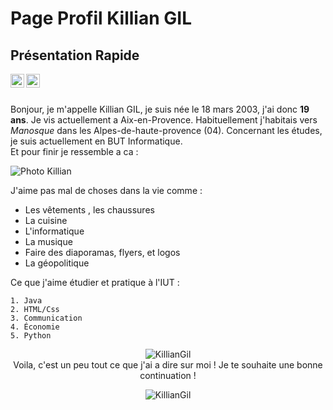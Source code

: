 # Page Profil Killian GIL 
## Présentation Rapide 

<a href="https://www.instagram.com/killian.gil/">
  <img align="left" alt="Killian Gil's Instagram" width="22px" src="https://raw.githubusercontent.com/hussainweb/hussainweb/main/icons/instagram.png" />
</a>
<a href="https://www.linkedin.com/in/killian-gil-169b45183">
  <img align="left" alt="Killian Gil's LinkedIN" width="22px" src="https://raw.githubusercontent.com/peterthehan/peterthehan/master/assets/linkedin.svg" />
</a>
<br /><br />

Bonjour, je m'appelle Killian GIL, je suis née le 18 mars 2003, j'ai donc **19 ans**. Je vis actuellement a Aix-en-Provence.
Habituellement j'habitais vers *Manosque* dans les Alpes-de-haute-provence (04). Concernant les études, je suis actuellement en BUT Informatique.  
Et pour finir je ressemble a ca :  

![Photo Killian](https://www.cjoint.com/doc/22_03/LCzpWx8ixWM_IMG-9403-2-2-2.jpg) 

J'aime pas mal de choses dans la vie comme : 
 * Les vêtements , les chaussures 
 * La cuisine
 * L'informatique
 * La musique 
 * Faire des diaporamas, flyers, et logos
 * La géopolitique 

Ce que j'aime étudier et pratique à l'IUT : 

```
1. Java 
2. HTML/Css
3. Communication 
4. Économie 
5. Python
```

<p align="center"> <img src="https://github-readme-stats.vercel.app/api?username=KillianGil&show_icons=true&theme=onedark " alt="KillianGil" />
</br>
Voila, c'est un peu tout ce que j'ai a dire sur moi ! Je te souhaite une bonne continuation ! 
</br>
<p align="center"> <img src="https://media.giphy.com/media/3o7btQsLqXMJAPu6Na/giphy.gif" alt="KillianGil" /> 
